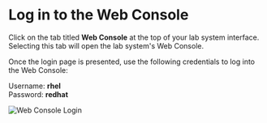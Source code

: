 # Log in to the Web Console

Click on the tab titled **Web Console** at the top of  your lab system interface.
Selecting this tab will open the lab system's Web Console.

Once the login page is presented, use the following credentials to log into the Web Console:

Username: **rhel**   
Password: **redhat**

![Web Console Login](/smcbrien/scenarios/webconsole-software/assets/Web-console-login.png)
